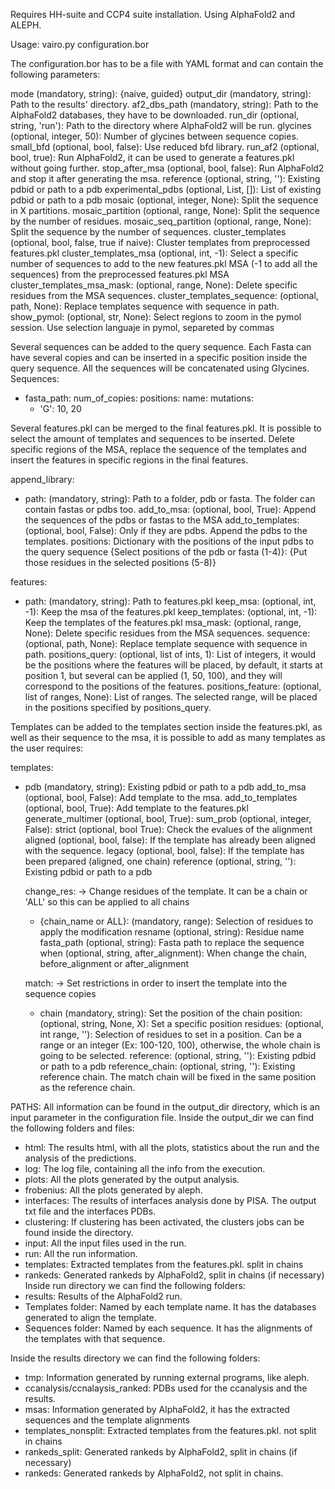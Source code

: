 Requires HH-suite and CCP4 suite installation.
Using AlphaFold2 and ALEPH.

Usage: vairo.py configuration.bor

The configuration.bor has to be a file with YAML format and can contain the following
parameters:

  mode (mandatory, string): {naive, guided}
  output_dir (mandatory, string): Path to the results' directory.
  af2_dbs_path (mandatory, string): Path to the AlphaFold2 databases, they have to be downloaded.
  run_dir (optional, string, 'run'): Path to the directory where AlphaFold2 will be run.
  glycines (optional, integer, 50): Number of glycines between sequence copies.
  small_bfd (optional, bool, false): Use reduced bfd library.
  run_af2 (optional, bool, true): Run AlphaFold2, it can be used to generate a features.pkl without going further.
  stop_after_msa (optional, bool, false): Run AlphaFold2 and stop it after generating the msa.
  reference (optional, string, ''): Existing pdbid or path to a pdb
  experimental_pdbs (optional, List, []): List of existing pdbid or path to a pdb
  mosaic (optional, integer, None): Split the sequence in X partitions.
  mosaic_partition (optional, range, None): Split the sequence by the number of residues.
  mosaic_seq_partition (optional, range, None): Split the sequence by the number of sequences.
  cluster_templates (optional, bool, false, true if naive): Cluster templates from preprocessed features.pkl
  cluster_templates_msa (optional, int, -1): Select a specific number of sequences to add to the new features.pkl MSA (-1 to add all the sequences) from the preprocessed features.pkl MSA
  cluster_templates_msa_mask: (optional, range, None): Delete specific residues from the MSA sequences.
  cluster_templates_sequence: (optional, path, None): Replace templates sequence with sequence in path.
  show_pymol: (optional, str, None): Select regions to zoom in the pymol session. Use selection languaje in pymol, separeted by commas

Several sequences can be added to the query sequence. Each Fasta can have several copies and can be inserted in a specific position inside the query sequence. All the sequences will be concatenated using Glycines.
Sequences:
- fasta_path:
  num_of_copies:
  positions:
  name:
  mutations:
    - 'G': 10, 20

Several features.pkl can be merged to the final features.pkl. It is possible to select the amount of templates and sequences to be inserted.
Delete specific regions of the MSA, replace the sequence of the templates and insert the features in specific regions in the final features.

append_library:
  - path: (mandatory, string): Path to a folder, pdb or fasta. The folder can contain fastas or pdbs too.
    add_to_msa: (optional, bool, True): Append the sequences of the pdbs or fastas to the MSA
    add_to_templates: (optional, bool, False): Only if they are pdbs. Append the pdbs to the templates.
    positions: Dictionary with the positions of the input pdbs to the query sequence
               {Select positions of the pdb or fasta (1-4)}: {Put those residues in the selected positions (5-8)}

features:
- path: (mandatory, string): Path to features.pkl
  keep_msa: (optional, int, -1): Keep the msa of the features.pkl 
  keep_templates: (optional, int, -1): Keep the templates of the features.pkl
  msa_mask: (optional, range, None): Delete specific residues from the MSA sequences.
  sequence: (optional, path, None): Replace template sequence with sequence in path.
  positions_query: (optional, list of ints, 1): List of integers, it would be the positions where the features will be placed,
  by default, it starts at position 1, but several can be applied (1, 50, 100), and they will correspond to the positions of the features.
  positions_feature: (optional, list of ranges, None): List of ranges. The selected range, will be placed in the positions specified by positions_query.

Templates can be added to the templates section inside the features.pkl, as well as their sequence to the msa, it is possible to add as many templates as the user requires:

templates:
- pdb (mandatory, string): Existing pdbid or path to a pdb
  add_to_msa (optional, bool, False): Add template to the msa.
  add_to_templates (optional, bool, True): Add template to the features.pkl
  generate_multimer (optional, bool, True):
  sum_prob (optional, integer, False):
  strict (optional, bool True): Check the evalues of the alignment
  aligned (optional, bool, false): If the template has already been aligned with the sequence.
  legacy (optional, bool, false): If the template has been prepared (aligned, one chain)
  reference (optional, string, ''): Existing pdbid or path to a pdb
  
  change_res: -> Change residues of the template. It can be a chain or 'ALL' so this can be applied to all chains
    - {chain_name or ALL}: (mandatory, range): Selection of residues to apply the modification
      resname (optional, string): Residue name
      fasta_path (optional, string): Fasta path to replace the sequence
      when (optional, string, after_alignment): When change the chain, before_alignment or after_alignment

  match: -> Set restrictions in order to insert the template into the sequence copies
    - chain (mandatory, string): Set the position of the chain
      position: (optional, string, None, X): Set a specific position
      residues: (optional, int range, ''): Selection of residues to set in a position. Can be a range or an integer (Ex: 100-120, 100), otherwise, the whole chain is going to be selected.
      reference:  (optional, string, ''): Existing pdbid or path to a pdb
      reference_chain: (optional, string, ''): Existing reference chain. The match chain will be fixed in the same position as the reference chain.


PATHS:
All information can be found in the output_dir directory, which is an input parameter in the configuration file. Inside the output_dir
we can find the following folders and files:
- html: The results html, with all the plots, statistics about the run and the analysis of the predictions.
- log: The log file, containing all the info from the execution.
- plots: All the plots generated by the output analysis.
- frobenius: All the plots generated by aleph.
- interfaces: The results of interfaces analysis done by PISA. The output txt file and the interfaces PDBs.
- clustering: If clustering has been activated, the clusters jobs can be found inside the directory.
- input: All the input files used in the run.
- run: All the run information.
- templates: Extracted templates from the features.pkl. split in chains
- rankeds: Generated rankeds by AlphaFold2, split in chains (if necessary)
Inside run directory we can find the following folders:
- results: Results of the AlphaFold2 run.
- Templates folder: Named by each template name. It has the databases generated to align the template.
- Sequences folder: Named by each sequence. It has the alignments of the templates with that sequence.

Inside the results directory we can find the following folders:
- tmp: Information generated by running external programs, like aleph.
- ccanalysis/ccnalaysis_ranked: PDBs used for the ccanalysis and the results.
- msas: Information generated by AlphaFold2, it has the extracted sequences and the template alignments
- templates_nonsplit: Extracted templates from the features.pkl. not split in chains
- rankeds_split: Generated rankeds by AlphaFold2, split in chains (if necessary)
- rankeds: Generated rankeds by AlphaFold2, not split in chains.